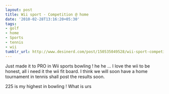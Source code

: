 ```yaml
---
layout: post
title: Wii sport - Competition @ home
date: '2010-02-28T13:16:20+05:30'
tags:
- golf
- home
- Sports
- tennis
- wii
tumblr_url: http://www.desinerd.com/post/150535049528/wii-sport-competition-home
---
```

Just made it to PRO in Wii sports bowling ! he he … I love the wii to be honest, all i need it the wii fit board. I think we will soon have a home tournament in tennis shall post the results soon.

225 is my highest in bowling ! What is urs
